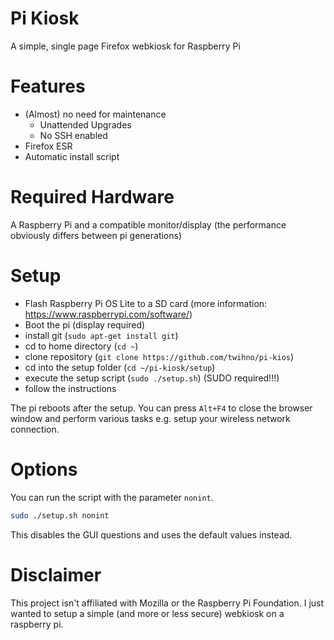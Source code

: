 # Pi Kiosk
A simple, single page Firefox webkiosk for Raspberry Pi

# Features
- (Almost) no need for maintenance
  - Unattended Upgrades
  - No SSH enabled
- Firefox ESR
- Automatic install script

# Required Hardware
A Raspberry Pi and a compatible monitor/display (the performance obviously differs between pi generations)

# Setup
- Flash Raspberry Pi OS Lite to a SD card (more information: https://www.raspberrypi.com/software/)
- Boot the pi (display required)
- install git (```sudo apt-get install git```)
- cd to home directory (```cd ~```)
- clone repository (```git clone https://github.com/twihno/pi-kios```)
- cd into the setup folder (```cd ~/pi-kiosk/setup```)
- execute the setup script (```sudo ./setup.sh```) (SUDO required!!!)
- follow the instructions

The pi reboots after the setup. You can press ```Alt+F4``` to close the browser window and perform various tasks e.g. setup your wireless network connection.

# Options
You can run the script with the parameter ```nonint```.
```bash
sudo ./setup.sh nonint
```
This disables the GUI questions and uses the default values instead.

# Disclaimer
This project isn't affiliated with Mozilla or the Raspberry Pi Foundation. I just wanted to setup a simple (and more or less secure) webkiosk on a raspberry pi.